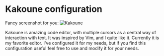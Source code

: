 # Kakoune configuration

Fancy screenshot for you: ![Kakoune][0]

Kakoune is amazing code editor, with multiple cursors as a central way of
interaction with text. It was inspired by Vim, and I quite like it. Currently it
is my favorite editor. I've configured it for my needs, but if you find this
configuration useful feel free to use and modify it for your needs.

[0]:/uploads/9ff40165062963cbd66f051e0af4c466/Screenshot_from_2020-02-22_15-16-52.png